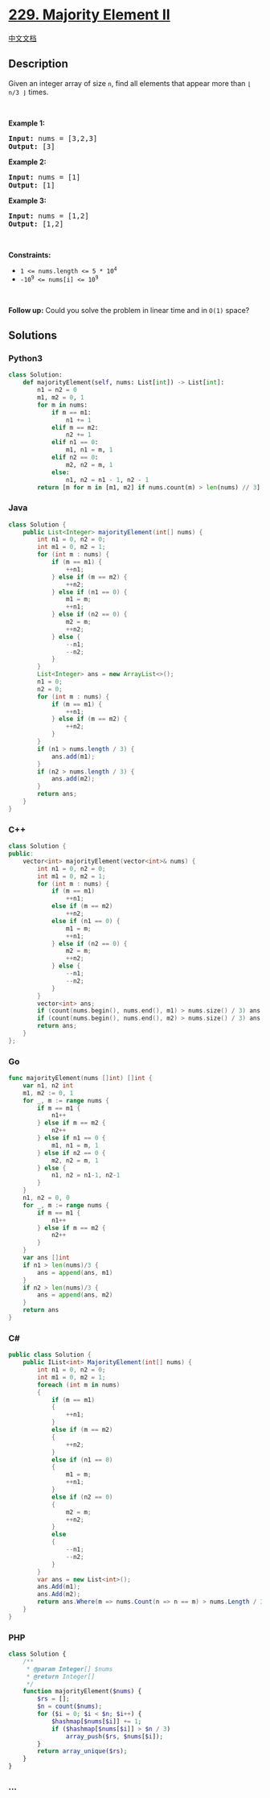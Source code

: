 # [229. Majority Element II](https://leetcode.com/problems/majority-element-ii)

[中文文档](/solution/0200-0299/0229.Majority%20Element%20II/README.md)

## Description

<p>Given an integer array of size <code>n</code>, find all elements that appear more than <code>&lfloor; n/3 &rfloor;</code> times.</p>

<p>&nbsp;</p>
<p><strong class="example">Example 1:</strong></p>

<pre>
<strong>Input:</strong> nums = [3,2,3]
<strong>Output:</strong> [3]
</pre>

<p><strong class="example">Example 2:</strong></p>

<pre>
<strong>Input:</strong> nums = [1]
<strong>Output:</strong> [1]
</pre>

<p><strong class="example">Example 3:</strong></p>

<pre>
<strong>Input:</strong> nums = [1,2]
<strong>Output:</strong> [1,2]
</pre>

<p>&nbsp;</p>
<p><strong>Constraints:</strong></p>

<ul>
	<li><code>1 &lt;= nums.length &lt;= 5 * 10<sup>4</sup></code></li>
	<li><code>-10<sup>9</sup> &lt;= nums[i] &lt;= 10<sup>9</sup></code></li>
</ul>

<p>&nbsp;</p>
<p><strong>Follow up:</strong> Could you solve the problem in linear time and in <code>O(1)</code> space?</p>

## Solutions

<!-- tabs:start -->

### **Python3**

```python
class Solution:
    def majorityElement(self, nums: List[int]) -> List[int]:
        n1 = n2 = 0
        m1, m2 = 0, 1
        for m in nums:
            if m == m1:
                n1 += 1
            elif m == m2:
                n2 += 1
            elif n1 == 0:
                m1, n1 = m, 1
            elif n2 == 0:
                m2, n2 = m, 1
            else:
                n1, n2 = n1 - 1, n2 - 1
        return [m for m in [m1, m2] if nums.count(m) > len(nums) // 3]
```

### **Java**

```java
class Solution {
    public List<Integer> majorityElement(int[] nums) {
        int n1 = 0, n2 = 0;
        int m1 = 0, m2 = 1;
        for (int m : nums) {
            if (m == m1) {
                ++n1;
            } else if (m == m2) {
                ++n2;
            } else if (n1 == 0) {
                m1 = m;
                ++n1;
            } else if (n2 == 0) {
                m2 = m;
                ++n2;
            } else {
                --n1;
                --n2;
            }
        }
        List<Integer> ans = new ArrayList<>();
        n1 = 0;
        n2 = 0;
        for (int m : nums) {
            if (m == m1) {
                ++n1;
            } else if (m == m2) {
                ++n2;
            }
        }
        if (n1 > nums.length / 3) {
            ans.add(m1);
        }
        if (n2 > nums.length / 3) {
            ans.add(m2);
        }
        return ans;
    }
}
```

### **C++**

```cpp
class Solution {
public:
    vector<int> majorityElement(vector<int>& nums) {
        int n1 = 0, n2 = 0;
        int m1 = 0, m2 = 1;
        for (int m : nums) {
            if (m == m1)
                ++n1;
            else if (m == m2)
                ++n2;
            else if (n1 == 0) {
                m1 = m;
                ++n1;
            } else if (n2 == 0) {
                m2 = m;
                ++n2;
            } else {
                --n1;
                --n2;
            }
        }
        vector<int> ans;
        if (count(nums.begin(), nums.end(), m1) > nums.size() / 3) ans.push_back(m1);
        if (count(nums.begin(), nums.end(), m2) > nums.size() / 3) ans.push_back(m2);
        return ans;
    }
};
```

### **Go**

```go
func majorityElement(nums []int) []int {
	var n1, n2 int
	m1, m2 := 0, 1
	for _, m := range nums {
		if m == m1 {
			n1++
		} else if m == m2 {
			n2++
		} else if n1 == 0 {
			m1, n1 = m, 1
		} else if n2 == 0 {
			m2, n2 = m, 1
		} else {
			n1, n2 = n1-1, n2-1
		}
	}
	n1, n2 = 0, 0
	for _, m := range nums {
		if m == m1 {
			n1++
		} else if m == m2 {
			n2++
		}
	}
	var ans []int
	if n1 > len(nums)/3 {
		ans = append(ans, m1)
	}
	if n2 > len(nums)/3 {
		ans = append(ans, m2)
	}
	return ans
}
```

### **C#**

```cs
public class Solution {
    public IList<int> MajorityElement(int[] nums) {
        int n1 = 0, n2 = 0;
        int m1 = 0, m2 = 1;
        foreach (int m in nums)
        {
            if (m == m1)
            {
                ++n1;
            }
            else if (m == m2)
            {
                ++n2;
            }
            else if (n1 == 0)
            {
                m1 = m;
                ++n1;
            }
            else if (n2 == 0)
            {
                m2 = m;
                ++n2;
            }
            else
            {
                --n1;
                --n2;
            }
        }
        var ans = new List<int>();
        ans.Add(m1);
        ans.Add(m2);
        return ans.Where(m => nums.Count(n => n == m) > nums.Length / 3).ToList();
    }
}
```

### **PHP**

```php
class Solution {
    /**
     * @param Integer[] $nums
     * @return Integer[]
     */
    function majorityElement($nums) {
        $rs = [];
        $n = count($nums);
        for ($i = 0; $i < $n; $i++) {
            $hashmap[$nums[$i]] += 1;
            if ($hashmap[$nums[$i]] > $n / 3)
                array_push($rs, $nums[$i]);
        }
        return array_unique($rs);
    }
}
```

### **...**

```

```

<!-- tabs:end -->
